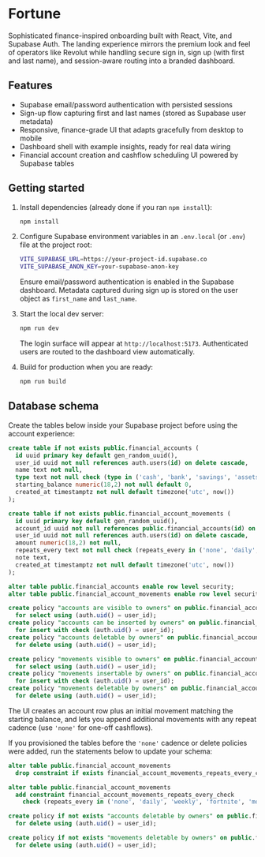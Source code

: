 # Fortune

Sophisticated finance-inspired onboarding built with React, Vite, and Supabase Auth. The landing experience mirrors the premium look and feel of operators like Revolut while handling secure sign in, sign up (with first and last name), and session-aware routing into a branded dashboard.

## Features

- Supabase email/password authentication with persisted sessions
- Sign-up flow capturing first and last names (stored as Supabase user metadata)
- Responsive, finance-grade UI that adapts gracefully from desktop to mobile
- Dashboard shell with example insights, ready for real data wiring
- Financial account creation and cashflow scheduling UI powered by Supabase tables

## Getting started

1. Install dependencies (already done if you ran `npm install`):

   ```bash
   npm install
   ```

2. Configure Supabase environment variables in an `.env.local` (or `.env`) file at the project root:

   ```bash
   VITE_SUPABASE_URL=https://your-project-id.supabase.co
   VITE_SUPABASE_ANON_KEY=your-supabase-anon-key
   ```

   Ensure email/password authentication is enabled in the Supabase dashboard. Metadata captured during sign up is stored on the user object as `first_name` and `last_name`.

3. Start the local dev server:

   ```bash
   npm run dev
   ```

   The login surface will appear at `http://localhost:5173`. Authenticated users are routed to the dashboard view automatically.

4. Build for production when you are ready:

   ```bash
   npm run build
   ```

## Database schema

Create the tables below inside your Supabase project before using the account experience:

```sql
create table if not exists public.financial_accounts (
  id uuid primary key default gen_random_uuid(),
  user_id uuid not null references auth.users(id) on delete cascade,
  name text not null,
  type text not null check (type in ('cash', 'bank', 'savings', 'assets')),
  starting_balance numeric(18,2) not null default 0,
  created_at timestamptz not null default timezone('utc', now())
);

create table if not exists public.financial_account_movements (
  id uuid primary key default gen_random_uuid(),
  account_id uuid not null references public.financial_accounts(id) on delete cascade,
  user_id uuid not null references auth.users(id) on delete cascade,
  amount numeric(18,2) not null,
  repeats_every text not null check (repeats_every in ('none', 'daily', 'weekly', 'fortnite', 'montly', 'yearly')),
  note text,
  created_at timestamptz not null default timezone('utc', now())
);

alter table public.financial_accounts enable row level security;
alter table public.financial_account_movements enable row level security;

create policy "accounts are visible to owners" on public.financial_accounts
  for select using (auth.uid() = user_id);
create policy "accounts can be inserted by owners" on public.financial_accounts
  for insert with check (auth.uid() = user_id);
create policy "accounts deletable by owners" on public.financial_accounts
  for delete using (auth.uid() = user_id);

create policy "movements visible to owners" on public.financial_account_movements
  for select using (auth.uid() = user_id);
create policy "movements insertable by owners" on public.financial_account_movements
  for insert with check (auth.uid() = user_id);
create policy "movements deletable by owners" on public.financial_account_movements
  for delete using (auth.uid() = user_id);
```

The UI creates an account row plus an initial movement matching the starting balance, and lets you append additional movements with any repeat cadence (use `'none'` for one-off cashflows).

If you provisioned the tables before the `'none'` cadence or delete policies were added, run the statements below to update your schema:

```sql
alter table public.financial_account_movements
  drop constraint if exists financial_account_movements_repeats_every_check;

alter table public.financial_account_movements
  add constraint financial_account_movements_repeats_every_check
    check (repeats_every in ('none', 'daily', 'weekly', 'fortnite', 'montly', 'yearly'));

create policy if not exists "accounts deletable by owners" on public.financial_accounts
  for delete using (auth.uid() = user_id);

create policy if not exists "movements deletable by owners" on public.financial_account_movements
  for delete using (auth.uid() = user_id);
```
